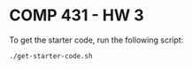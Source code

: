 # COMP 431 - HW 3

To get the starter code, run the following script:
```shell
./get-starter-code.sh
```
